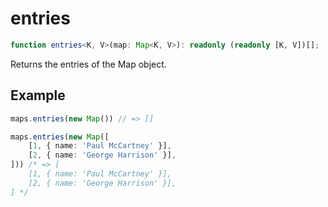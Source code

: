 # entries

```ts
function entries<K, V>(map: Map<K, V>): readonly (readonly [K, V])[];
```

Returns the entries of the Map object.

## Example

```ts
maps.entries(new Map()) // => []
```

```ts
maps.entries(new Map([
    [1, { name: 'Paul McCartney' }],
    [2, { name: 'George Harrison' }],
])) /* => [
    [1, { name: 'Paul McCartney' }],
    [2, { name: 'George Harrison' }],
] */
```
